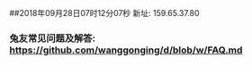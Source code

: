 ##2018年09月28日07时12分07秒 新址: 159.65.37.80
### 兔友常见问题及解答: https://github.com/wanggonging/d/blob/w/FAQ.md
